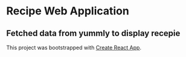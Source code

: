 # Recipe Web Application
## Fetched data from yummly to display recepie

This project was bootstrapped with [Create React App](https://github.com/facebook/create-react-app).
